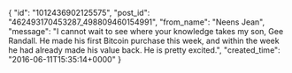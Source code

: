  {
   "id": "1012436902125575",
   "post_id": "462493170453287_498809460154991",
   "from_name": "Neens Jean",
   "message": "I cannot wait to see where your knowledge takes my son, Gee Randall.  He made his first Bitcoin purchase this week, and within the week he had already made his value back.  He is pretty excited.",
   "created_time": "2016-06-11T15:35:14+0000"
 }
